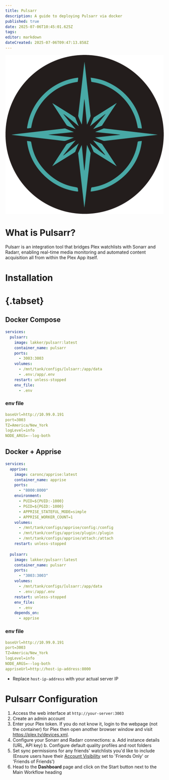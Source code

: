 ```yaml
---
title: Pulsarr
description: A guide to deploying Pulsarr via docker
published: true
date: 2025-07-06T10:45:01.625Z
tags: 
editor: markdown
dateCreated: 2025-07-06T09:47:13.858Z
---
```


![pulsarr.png](/pulsarr.png)

# What is Pulsarr?

Pulsarr is an integration tool that bridges Plex watchlists with Sonarr and Radarr, enabling real-time media monitoring and automated content acquisition all from within the Plex App itself.

# Installation
# {.tabset}
## Docker Compose
```yaml
services:
  pulsarr:
    image: lakker/pulsarr:latest
    container_name: pulsarr
    ports:
      - 3003:3003
    volumes:
      - /mnt/tank/configs/[ulsarr:/app/data
      - .env:/app/.env
    restart: unless-stopped
    env_file:
      - .env
```

### env file
```yaml
baseUrl=http://10.99.0.191 
port=3003                       
TZ=America/New_York         
logLevel=info                  
NODE_ARGS=--log-both  
```

## Docker + Apprise
```yaml
services:
  apprise:
    image: caronc/apprise:latest
    container_name: apprise
    ports:
      - "8000:8000"
    environment:
      - PUID=${PUID:-1000}
      - PGID=${PGID:-1000}
      - APPRISE_STATEFUL_MODE=simple
      - APPRISE_WORKER_COUNT=1
    volumes:
      - /mnt/tank/configs/apprise/config:/config
      - /mnt/tank/configs/apprise/plugin:/plugin
      - /mnt/tank/configs/apprise/attach:/attach
    restart: unless-stopped

  pulsarr:
    image: lakker/pulsarr:latest
    container_name: pulsarr
    ports:
      - "3003:3003"
    volumes:
      - /mnt/tank/configs/[ulsarr:/app/data
      - .env:/app/.env
    restart: unless-stopped
    env_file:
      - .env
    depends_on:
      - apprise
```
### env file
```yaml
baseUrl=http://10.99.0.191 
port=3003                       
TZ=America/New_York         
logLevel=info                  
NODE_ARGS=--log-both
appriseUrl=http://host-ip-address:8000
```
- Replace `host-ip-address` with your actual server IP 

# Pulsarr Configuration
1. Access the web interface at `http://your-server:3003`
1. Create an admin account
1. Enter your Plex token. If you do not know it, login to the webpage (not the container) for Plex then open another browser window and visit https://plex.tv/devices.xml.
1. Configure your Sonarr and Radarr connections:
	a. Add instance details (URL, API key)
	b. Configure default quality profiles and root folders
1. Set sync permissions for any friends' watchlists you'd like to include (Ensure users have their [Account Visibility](https://app.plex.tv/desktop/#!/settings/account) set to 'Friends Only' or 'Friends of Friends')
1. Head to the **Dashboard** page and click on the Start button next to the Main Workflow heading
